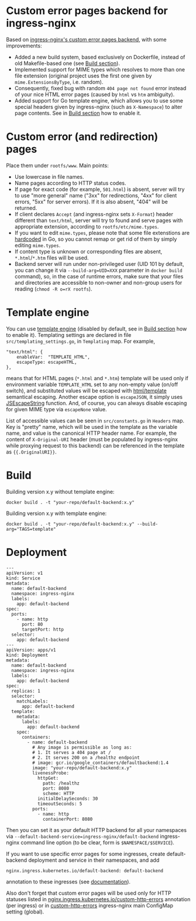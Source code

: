 # Custom error pages backend for ingress-nginx

Based on
[ingress-nginx's custom error pages backend](https://github.com/kubernetes/ingress-nginx/tree/master/images/custom-error-pages),
with some improvements:
* Added a new build system, based exclusively on Dockerfile, instead of old 
  Makefile-based one (see [Build section](#Build)).
* Implemented support for MIME types which resolves to more than one file 
  extension (original project uses the first one given by 
  `mime.ExtensionsByType`, i.e. random).
* Consequently, fixed bug with random `404 page not found` error instead of
  your nice HTML error pages (caused by `html` vs `htm` ambiguity).
* Added support for Go template engine, which allows you to use some special
  headers given by ingress-nginx (such as `X-Namespace`) to alter page contents.
  See in [Build section](#Build) how to enable it.

# Custom error (and redirection) pages

Place them under `rootfs/www`. Main points:
* Use lowercase in file names.
* Name pages according to HTTP status codes.
* If page for exact code (for example, `501.html`) is absent, server will try
  to use "more general" name ("3xx" for redirections, "4xx" for client errors,
  "5xx" for server errors). If it is also absent, "404" will be returned.
* If client declares `Accept` (and ingress-nginx sets `X-Format`) header
  different than `text/html`, server will try to found and serve pages with 
  appropriate extension, according to `rootfs/etc/mime.types`.
* If you want to edit `mime.types`, please note that some file extenstions
  are [hardcoded](https://github.com/golang/go/blob/master/src/mime/type.go#L60)
  in Go, so you cannot remap or get rid of them by simply editing `mime.types`.
* If content type is unknown or corresponding files are absent, `*.html`/`*.htm`
  files will be used.
* Backend server will run under non-privileged user (UID 101 by default, you
  can change it via `--build-arg=UID=XXX` parameter in `docker build` command),
  so, in the case of runtime errors, make sure that your files and directories
  are accessible to non-owner and non-group users for reading
  (`chmod -R o=rX rootfs`).

# Template engine

You can use [template engine](https://golang.org/pkg/text/template/) (disabled
by default, see in [Build section](#Build) how to enable it). Templating
settings are declared in file `src/templating_settings.go`, in `Templating` map.
For example,
```
"text/html": {
	enableVar:  "TEMPLATE_HTML",
	escapeType: escapeHTML,
},
```
means that for HTML pages (`*.html` and `*.htm`) template will be used only
if environment variable `TEMPLATE_HTML` set to any non-empty value (on/off
switch), and substituted values will be escaped with
[html/template](https://golang.org/pkg/html/template/)
semantical escaping. Another escape option is `escapeJSON`, it simply uses
[JSEscapeString](https://golang.org/pkg/text/template/#JSEscapeString) function.
And, of course, you can always disable escaping for given MIME type via
`escapeNone` value.

List of accessible values can be seen in `src/constants.go` in `Headers` map.
Key is "pretty" name, which will be used in the template as the variable name,
and value is the canonical HTTP header name. For example, the content of
`X-Original-URI` header (must be populated by ingress-nginx while proxying 
request to this backend) can be referenced in the template as
`{{.OriginalURI}}`.

# Build

Building version x.y without template engine:
```
docker build . -t "your-repo/default-backend:x.y"
```

Building version x.y with template engine:
```
docker build . -t "your-repo/default-backend:x.y" --build-arg="TAGS=template"
```

# Deployment

```
---
apiVersion: v1
kind: Service
metadata:
  name: default-backend
  namespace: ingress-nginx
  labels:
    app: default-backend
spec:
  ports:
    - name: http
      port: 80
      targetPort: http
  selector:
    app: default-backend
---
apiVersion: apps/v1
kind: Deployment
metadata:
  name: default-backend
  namespace: ingress-nginx
  labels:
    app: default-backend
spec:
  replicas: 1
  selector:
    matchLabels:
      app: default-backend
  template:
    metadata:
      labels:
        app: default-backend
    spec:
      containers:
        - name: default-backend
          # Any image is permissible as long as:
          # 1. It serves a 404 page at /
          # 2. It serves 200 on a /healthz endpoint
          # image: gcr.io/google_containers/defaultbackend:1.4
          image: "your-repo/default-backend:x.y"
          livenessProbe:
            httpGet:
              path: /healthz
              port: 8080
              scheme: HTTP
            initialDelaySeconds: 30
            timeoutSeconds: 5
          ports:
            - name: http
              containerPort: 8080
```

Then you can set it as your default HTTP backend for all your namespaces via
`--default-backend-service=ingress-nginx/default-backend` ingress-nginx command
line option (to be clear, form is `$NAMESPACE/$SERVICE`).

If you want to use specific error pages for some ingresses, create
default-backend deployment and service in their namespaces, and add
```
nginx.ingress.kubernetes.io/default-backend: default-backend
```
annotation to these ingresses (see [documentation](https://kubernetes.github.io/ingress-nginx/user-guide/nginx-configuration/annotations/#default-backend)).

Also don't forget that custom error pages will be used only for HTTP
statuses listed in [nginx.ingress.kubernetes.io/custom-http-errors](https://kubernetes.github.io/ingress-nginx/user-guide/nginx-configuration/annotations/#custom-http-errors)
annotation (per ingress) or in [custom-http-errors](https://kubernetes.github.io/ingress-nginx/user-guide/nginx-configuration/configmap/#custom-http-errors)
ingress-nginx main ConfigMap setting (global).
